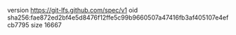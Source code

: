 version https://git-lfs.github.com/spec/v1
oid sha256:fae872ed2bf4e5d8476f12ffe5c99b9660507a47416fb3af405107e4efcb7795
size 16667
